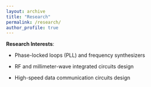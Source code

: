 ```yaml
---
layout: archive
title: "Research"
permalink: /research/
author_profile: true
---
```

<b>Research Interests</b>:<br>

* Phase-locked loops (PLL) and frequency synthesizers

* RF and millimeter-wave integrated circuits design

* High-speed data communication circuits design
